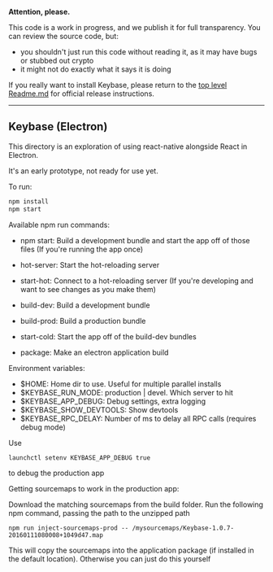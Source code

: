 
**Attention, please.**

This code is a work in progress, and we publish it for full transparency. You can review the source code, but:

 - you shouldn't just run this code without reading it, as it may have bugs or stubbed out crypto
 - it might not do exactly what it says it is doing

If you really want to install Keybase, please return to the [top level Readme.md](https://github.com/keybase/client/blob/master/README.md) for official release instructions.

----------

## Keybase (Electron)

This directory is an exploration of using react-native alongside React in Electron.

It's an early prototype, not ready for use yet.

To run:

```sh
npm install
npm start
```

Available npm run commands:

 - npm start: Build a development bundle and start the app off of those files (If you're running the app once)
 - hot-server: Start the hot-reloading server
 - start-hot: Connect to a hot-reloading server (If you're developing and want to see changes as you make them)

 - build-dev: Build a development bundle
 - build-prod: Build a production bundle
 - start-cold: Start the app off of the build-dev bundles

 - package: Make an electron application build

Environment variables:

 - $HOME: Home dir to use. Useful for multiple parallel installs
 - $KEYBASE_RUN_MODE: production | devel. Which server to hit
 - $KEYBASE_APP_DEBUG: Debug settings, extra logging
 - $KEYBASE_SHOW_DEVTOOLS: Show devtools
 - $KEYBASE_RPC_DELAY: Number of ms to delay all RPC calls (requires debug mode)

Use
```
launchctl setenv KEYBASE_APP_DEBUG true
```
to debug the production app

Getting sourcemaps to work in the production app:

Download the matching sourcemaps from the build folder. Run the following npm command, passing the path to the unzipped path

```
npm run inject-sourcemaps-prod -- /mysourcemaps/Keybase-1.0.7-20160111080008+1049d47.map
```

This will copy the sourcemaps into the application package (if installed in the default location). Otherwise you can just do this yourself
